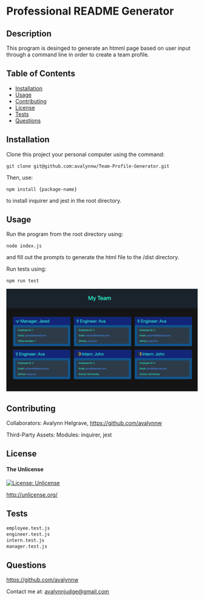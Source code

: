 # Professional README Generator

## Description

This program is desinged to generate an htmml page based on user input through a command line in order to create a team profile.

## Table of Contents

- [Installation](#installation)
- [Usage](#usage)
- [Contributing](#contributing)
- [License](#license)
- [Tests](#tests)
- [Questions](#questions)

## Installation

Clone this project your personal computer using the command: 

	git clone git@github.com:avalynnw/Team-Profile-Generator.git 

Then, use: 

	npm install {package-name}

 to install inquirer and jest in the root directory.

## Usage

Run the program from the root directory using:

	node index.js

 and fill out the prompts to generate the html file to the /dist directory.

 Run tests using:

	npm run test

![generated html file](./assets/images/html_file.png)

## Contributing

Collaborators: Avalynn Helgrave, https://github.com/avalynnw

Third-Party Assets: Modules: inquirer, jest


## License

#### The Unlicense

[![License: Unlicense](https://img.shields.io/badge/license-Unlicense-blue.svg)](http://unlicense.org/)

http://unlicense.org/

## Tests

	employee.test.js
	engineer.test.js
	intern.test.js
	manager.test.js

## Questions

https://github.com/avalynnw

 Contact me at: avalynnjudge@gmail.com